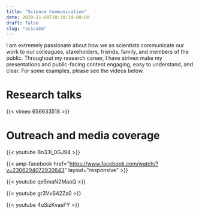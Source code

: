```yaml
---
title: "Science Communication"
date: 2020-11-08T10:30:24-08:00
draft: false
slug: "scicomm"
---
```


I am extremely passionate about how we as scientists communicate our work to our colleagues, stakeholders, friends, family, and members of the public. Throughout my research career, I have striven make my presentations and public-facing content engaging, easy to understand, and clear. For some examples, please see the videos below.

# Research talks
{{< vimeo 656633518 >}}

# Outreach and media coverage
{{< youtube Bn33l_0GJ94 >}}

{{< amp-facebook href="https://www.facebook.com/watch/?v=2306294072930643" layout="responsive" >}}

{{< youtube qe5maN2MaoQ >}}

{{< youtube gr3VvS42Zs0 >}}

{{< youtube 4uSizKvasFY >}}